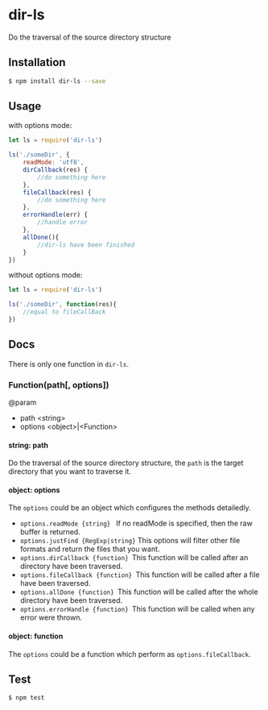 # dir-ls
Do the traversal of the source directory structure

## Installation
```bash
$ npm install dir-ls --save
```
## Usage
with options mode:
```js
let ls = require('dir-ls')

ls('./someDir', {
    readMode: 'utf8',
    dirCallback(res) {
        //do something here
    },
    fileCallback(res) {
        //do something here
    },
    errorHandle(err) {
        //handle error
    },
    allDone(){
        //dir-ls have been finished
    }
})
```
without options mode:
```js
let ls = require('dir-ls')

ls('./someDir', function(res){
    //equal to fileCallBack
})
```

## Docs
There is only one function in `dir-ls`.


### Function(path[, options])

@param
- path \<string>
- options \<object>|\<Function>

#### string: path
Do the traversal of the source directory structure, the `path` is the target directory that you want to traverse it. 

#### object: options
The `options` could be an object which configures the methods detailedly.
- `options.readMode {string} ` If no readMode is specified, then the raw buffer is returned.
- `options.justFind {RegExp|string}` This options will filter other file formats and return the files that you want.
- `options.dirCallback {function} `This function will be called after an directory have been traversed.
- `options.fileCallback {function} `This function will be called after a file have been traversed.
- `options.allDone {function} `This function will be called after the whole directory have been traversed.
- `options.errorHandle {function} `This function will be called when any error were thrown.

#### object: function
The `options` could be a function which perform as `options.fileCallback`.

## Test
```bash
$ npm test
```

